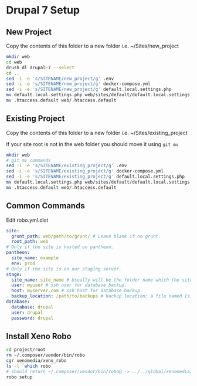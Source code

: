 # Drupal 7 Setup

## New Project
Copy the contents of this folder to a new folder i.e. ~/Sites/new_project

```bash
mkdir web
cd web
drush dl drupal-7 --select
cd ..
sed -i -e 's/SITENAME/new_project/g' .env
sed -i -e 's/SITENAME/new_project/g' docker-compose.yml
sed -i -e 's/SITENAME/new_project/g' default.local.settings.php
mv default.local.settings.php web/sites/default/default.local.settings.php
mv .htaccess.default web/.htaccess.default
```

## Existing Project
Copy the contents of this folder to a new folder i.e. ~/Sites/existing_project

If your site root is not in the web folder you should move it using `git mv`

```bash
mkdir web
# git mv commands
sed -i -e 's/SITENAME/existing_project/g' .env
sed -i -e 's/SITENAME/existing_project/g' docker-compose.yml
sed -i -e 's/SITENAME/existing_project/g' default.local.settings.php
mv default.local.settings.php web/sites/default/default.local.settings.php
mv .htaccess.default web/.htaccess.default
```

## Common Commands
Edit robo.yml.dist
```yml
site:
  grunt_path: web/path/to/grunt/ # Leave blank if no grunt.
  root_path: web
# Only if the site is hosted on pantheon.
pantheon:
  site_name: example
  env: prod
# Only if the site is on our staging server.
stage:
  site_name: site_name # Usually will be the folder name which the site is on staging.
  user: myuser # ssh user for database backup.
  host: myserver.com # ssh host for database backup.
  backup_location: /path/to/backups # backup location; a file named [site_name].sql.gz should exist at this location.
database:
  database: drupal
  user: drupal
  password: drupal

```

## Install Xeno Robo
```bash
cd project/root
rm ~/.composer/vendor/bin/robo
cgr xenomedia/xeno_robo
ls -l `which robo`
# should return ~/.composer/vendor/bin/robo@ -> ../../global/xenomedia/xeno_robo/vendor/consolidation/robo/robo
robo setup
```